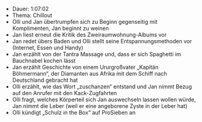 - Dauer: 1:07:02  
- Thema: Chillout  
- Olli und Jan übertrumpfen sich zu Beginn gegenseitig mit Komplimenten, Jan beginnt zu weinen  
- Jan liest erneut die Kritik des Zweiraumwohnung-Albums vor  
- Jan redet übers Baden und Olli stellt seine Entspannungsmethoden vor (Internet, Essen und Handy)  
- Jan erzählt von der Tantra Massage und, dass er sich Spaghetti im Bauchnabel kochen lässt  
- Jan erzählt Geschichte von einem Ururgroßvater „Kapitän Böhmermann“, der Diamanten aus Afrika mit dem Schiff nach Deutschland gebracht hat  
- Olli erzählt, wie das Wort „zuschanzen“ entstand und Jan nimmt Bezug auf den Anrufer mit den Kack-Zugfahrten  
- Olli fragt, welches Körperteil sich Jan auswechseln lassen wollen würde, Jan nimmt die Leber (weil er eine angeborene Zyste in der Leber hat)  
- Olli kündigt „Schulz in the Box“ auf ProSieben an  
